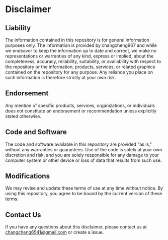 # Disclaimer

## Liability

The information contained in this repository is for general information purposes only. The information is provided by changcheng967 and while we endeavor to keep the information up to date and correct, we make no representations or warranties of any kind, express or implied, about the completeness, accuracy, reliability, suitability, or availability with respect to the repository or the information, products, services, or related graphics contained on the repository for any purpose. Any reliance you place on such information is therefore strictly at your own risk.

## Endorsement

Any mention of specific products, services, organizations, or individuals does not constitute an endorsement or recommendation unless explicitly stated otherwise.

## Code and Software

The code and software available in this repository are provided "as is," without any warranties or guarantees. Use of the code is solely at your own discretion and risk, and you are solely responsible for any damage to your computer system or other device or loss of data that results from such use.

## Modifications

We may revise and update these terms of use at any time without notice. By using this repository, you agree to be bound by the current version of these terms.

## Contact Us

If you have any questions about this disclaimer, please contact us at changcheng6541@gmail.com or create a issue.

